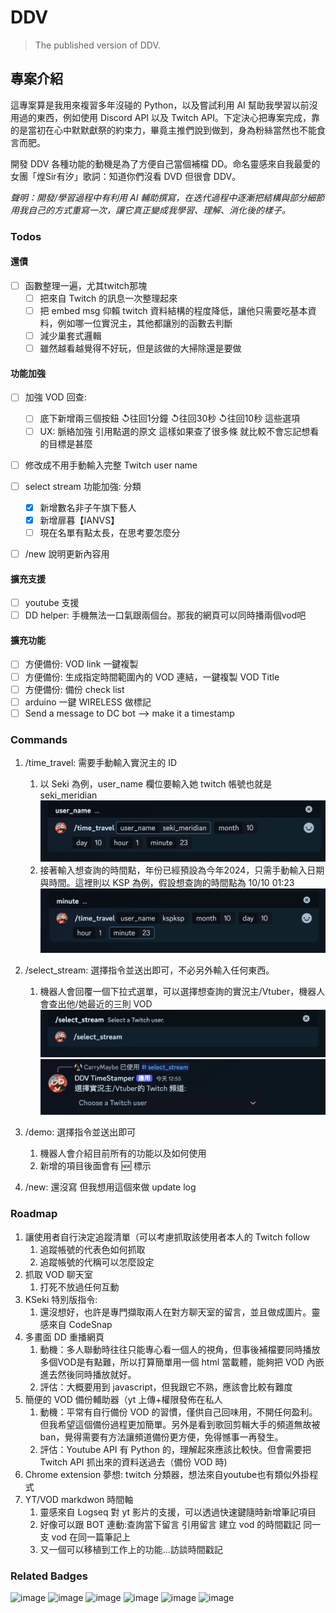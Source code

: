 # DDV

> The published version of DDV.
> 
## 專案介紹

這專案算是我用來複習多年沒碰的 Python，以及嘗試利用 AI 幫助我學習以前沒用過的東西，例如使用 Discord API 以及 Twitch API。下定決心把專案完成，靠的是當初在心中默默獻祭的約束力，畢竟主推們說到做到，身為粉絲當然也不能食言而肥。

開發 DDV 各種功能的動機是為了方便自己當個補檔 DD。命名靈感來自我最愛的女團「煌Sir有汐」歌詞：知道你們沒看 DVD 但很會 DDV。

*聲明：開發/學習過程中有利用 AI 輔助撰寫，在迭代過程中逐漸把結構與部分細節用我自己的方式重寫一次，讓它真正變成我學習、理解、消化後的樣子。*

### Todos

#### 還債
- [ ] 函數整理一遍，尤其twitch那塊
  - [ ] 把來自 Twitch 的訊息一次整理起來
  - [ ] 把 embed msg 仰賴 twitch 資料結構的程度降低，讓他只需要吃基本資料，例如哪一位實況主，其他都讓別的函數去判斷
  - [ ] 減少巢套式邏輯
  - [ ] 雖然越看越覺得不好玩，但是該做的大掃除還是要做

#### 功能加強
- [ ] 加強 VOD 回查: 
  - [ ] 底下新增兩三個按鈕 ↺往回1分鐘 ↺往回30秒 ↺往回10秒 這些選項
  - [ ] UX: 脈絡加強 引用點選的原文 這樣如果查了很多條 就比較不會忘記想看的目標是甚麼  
- [ ] 修改成不用手動輸入完整 Twitch user name
- [ ] select stream 功能加強: 分類
  - [x] 新增數名非子午旗下藝人
  - [x] 新增扉暮【IANVS】
  - [ ]  現在名單有點太長，在思考要怎麼分 
- [ ] /new 說明更新內容用


#### 擴充支援
- [ ] youtube 支援
- [ ] DD helper: 手機無法一口氣跟兩個台。那我的網頁可以同時播兩個vod吧

#### 擴充功能
- [ ] 方便備份: VOD link 一鍵複製
- [ ] 方便備份: 生成指定時間範圍內的 VOD 連結，一鍵複製 VOD Title
- [ ] 方便備份: 備份 check list
- [ ] arduino 一鍵 WIRELESS 做標記
- [ ] Send a message to DC bot --> make it a timestamp

### Commands

1. /time_travel: 需要手動輸入實況主的 ID
   1. 以 Seki 為例，user_name 欄位要輸入她 twitch 帳號也就是 seki_meridian
      ![image](./assets/demo/user%20name.png)
   2. 接著輸入想查詢的時間點，年份已經預設為今年2024，只需手動輸入日期與時間。這裡則以 KSP 為例，假設想查詢的時間點為 10/10 01:23
      ![image](./assets/demo/mins.png)

2. /select_stream: 選擇指令並送出即可，不必另外輸入任何東西。
   1. 機器人會回覆一個下拉式選單，可以選擇想查詢的實況主/Vtuber，機器人會查出他/她最近的三則 VOD
      ![image](./assets/demo/select%20stream.png)
      ![image](./assets/demo/select%20stream%20feedback.png)

3. /demo: 選擇指令並送出即可
   1. 機器人會介紹目前所有的功能以及如何使用
   2. 新增的項目後面會有 :new: 標示
   
4. /new: 還沒寫 但我想用這個來做 update log

### Roadmap

1. 讓使用者自行決定追蹤清單（可以考慮抓取該使用者本人的 Twitch follow
   1. 追蹤帳號的代表色如何抓取
   2. 追蹤帳號的代稱可以怎麼設定
2. 抓取 VOD 聊天室
   1. 打死不放過任何互動
3. KSeki 特別版指令: 
   1. 還沒想好，也許是專門擷取兩人在對方聊天室的留言，並且做成圖片。靈感來自 CodeSnap
4. 多畫面 DD 重播網頁
   1. 動機：多人聯動時往往只能專心看一個人的視角，但事後補檔要同時播放多個VOD是有點難，所以打算簡單用一個 html 當載體，能夠把 VOD 內嵌進去然後同時播放就好。
   2. 評估：大概要用到 javascript，但我跟它不熟，應該會比較有難度
5. 簡便的 VOD 備份輔助器（yt 上傳+權限發佈在私人
   1. 動機：平常有自行備份 VOD 的習慣，僅供自己回味用，不開任何盈利。但我希望這個備份過程更加簡單。另外是看到歌回剪輯大手的頻道無故被 ban，覺得需要有方法讓頻道備份更方便，免得憾事一再發生。
   2. 評估：Youtube API 有 Python 的，理解起來應該比較快。但會需要把 Twitch API 抓出來的資料送過去（備份 VOD 時)
6. Chrome extension 夢想: twitch 分類器，想法來自youtube也有類似外掛程式
7. YT/VOD markdwon 時間軸
   1. 靈感來自 Logseq 對 yt 影片的支援，可以透過快速鍵隨時新增筆記項目
   2. 好像可以跟 BOT 連動:查詢當下留言 引用留言 建立 vod 的時間戳記 同一支 vod 在同一篇筆記上
   3. 又一個可以移植到工作上的功能...訪談時間戳記


### Related Badges

![image](https://img.shields.io/badge/Python-FFD43B?style=for-the-badge&logo=python&logoColor=blue)
![image](https://img.shields.io/badge/replit-667881?style=for-the-badge&logo=replit&logoColor=white)
![image](https://img.shields.io/badge/ChatGPT-74aa9c?style=for-the-badge&logo=openai&logoColor=white)
![image](https://img.shields.io/badge/Discord-5865F2?style=for-the-badge&logo=discord&logoColor=white)
![image](https://img.shields.io/badge/Twitch-9146FF?style=for-the-badge&logo=twitch&logoColor=white)
![image](https://img.shields.io/badge/Visual_Studio_Code-0078D4?style=for-the-badge&logo=visual%20studio%20code&logoColor=white)
